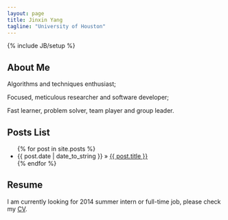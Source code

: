 ```yaml
---
layout: page
title: Jinxin Yang
tagline: "University of Houston"
---
```

{% include JB/setup %}

## About Me
Algorithms and techniques enthusiast;

Focused, meticulous researcher and software developer;

Fast learner, problem solver, team player and group leader.

## Posts List

<ul class="posts">
  {% for post in site.posts %}
    <li><span>{{ post.date | date_to_string }}</span> &raquo; <a href="{{ BASE_PATH }}{{ post.url }}">{{ post.title }}</a></li>
  {% endfor %}
</ul>

## Resume

I am currently looking for 2014 summer intern or full-time job, please check my [CV](https://raw.github.com/ichoyjx/CV/master/yang.pdf).


